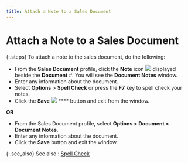```yaml
---
title: Attach a Note to a Sales Document
---
```


# Attach a Note to a Sales Document


{:.steps}
To attach a note to the sales document, do the following:

- From the **Sales** **Document**  profile, click the **Note** icon ![]({{site.sp_baseurl}}/img/sales_notes_button.gif) displayed beside the **Document** #. You will see the **Document Notes**  window.
- Enter any information  about the document.
- Select **Options** > **Spell 
 Check** or press the **F7** key  to spell check your notes.
- Click the **Save** ![]({{site.sp_baseurl}}/img/sales_save_button.gif) **** button and exit from the window.



**OR**

- From the Sales  Document profile, select **Options &gt; 
 Document &gt; Document Notes**.
- Enter any information  about the document.
- Click the **Save** button and exit the window.



{:.see_also}
See also
: [Spell  Check]({{site.eml_chm}}/use-everest-e-mail/spell_check_em.html)
